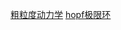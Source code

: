 [粗粒度动力学](https://github.com/dynamicslab/langevin-regression)
[hopf极限环](https://github.com/Kyounghyunlee/ML_Hopf.jl)